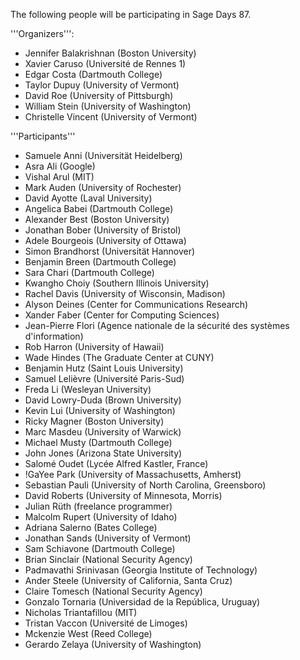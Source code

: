The following people will be participating in Sage Days 87.

'''Organizers''':
 * Jennifer Balakrishnan (Boston University)
 * Xavier Caruso (Université de Rennes 1)
 * Edgar Costa (Dartmouth College)
 * Taylor Dupuy (University of Vermont)
 * David Roe (University of Pittsburgh)
 * William Stein (University of Washington)
 * Christelle Vincent (University of Vermont)

'''Participants'''
 * Samuele Anni (Universität Heidelberg)
 * Asra Ali (Google)
 * Vishal Arul (MIT)
 * Mark Auden (University of Rochester)
 * David Ayotte (Laval University)
 * Angelica Babei (Dartmouth College)
 * Alexander Best (Boston University)
 * Jonathan Bober (University of Bristol)
 * Adele Bourgeois (University of Ottawa)
 * Simon Brandhorst (Universität Hannover)
 * Benjamin Breen (Dartmouth College)
 * Sara Chari (Dartmouth College)
 * Kwangho Choiy (Southern Illinois University)
 * Rachel Davis (University of Wisconsin, Madison)
 * Alyson Deines (Center for Communications Research)
 * Xander Faber (Center for Computing Sciences)
 * Jean-Pierre Flori (Agence nationale de la sécurité des systèmes d'information)
 * Rob Harron (University of Hawaii)
 * Wade Hindes (The Graduate Center at CUNY)
 * Benjamin Hutz (Saint Louis University)
 * Samuel Lelièvre (Université Paris-Sud)
 * Freda Li (Wesleyan University)
 * David Lowry-Duda (Brown University)
 * Kevin Lui (University of Washington)
 * Ricky Magner (Boston University)
 * Marc Masdeu (University of Warwick)
 * Michael Musty (Dartmouth College)
 * John Jones (Arizona State University)
 * Salomé Oudet (Lycée Alfred Kastler, France)
 * !GaYee Park (University of Massachusetts, Amherst)
 * Sebastian Pauli (University of North Carolina, Greensboro)
 * David Roberts (University of Minnesota, Morris)
 * Julian Rüth (freelance programmer)
 * Malcolm Rupert (University of Idaho)
 * Adriana Salerno (Bates College)
 * Jonathan Sands (University of Vermont)
 * Sam Schiavone (Dartmouth College)
 * Brian Sinclair (National Security Agency)
 * Padmavathi Srinivasan (Georgia Institute of Technology)
 * Ander Steele (University of California, Santa Cruz)
 * Claire Tomesch (National Security Agency)
 * Gonzalo Tornaria (Universidad de la República, Uruguay)
 * Nicholas Triantafillou (MIT)
 * Tristan Vaccon (Université de Limoges)
 * Mckenzie West (Reed College)
 * Gerardo Zelaya (University of Washington)
